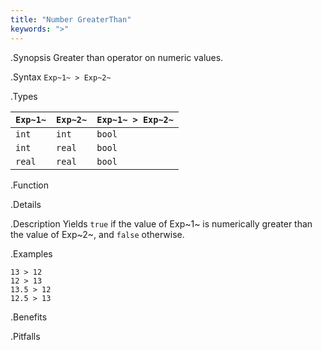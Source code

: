 ```yaml
---
title: "Number GreaterThan"
keywords: ">"
---
```


.Synopsis
Greater than operator on numeric values.

.Syntax
`Exp~1~ > Exp~2~`

.Types


| `Exp~1~`  |  `Exp~2~` | `Exp~1~ > Exp~2~`   |
| --- | --- | --- |
| `int`      |  `int`     | `bool`                |
| `int`      |  `real`    | `bool`                |
| `real`     |  `real`    | `bool`                |


.Function

.Details

.Description
Yields `true` if the value of Exp~1~ is numerically greater than the value of Exp~2~, and `false` otherwise.

.Examples
```rascal-shell
13 > 12
12 > 13
13.5 > 12
12.5 > 13
```

.Benefits

.Pitfalls

